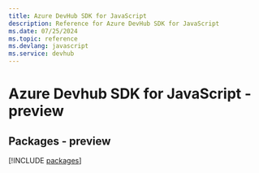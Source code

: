 ```yaml
---
title: Azure DevHub SDK for JavaScript
description: Reference for Azure DevHub SDK for JavaScript
ms.date: 07/25/2024
ms.topic: reference
ms.devlang: javascript
ms.service: devhub
---
```

# Azure Devhub SDK for JavaScript - preview
## Packages - preview
[!INCLUDE [packages](devhub-index.md)]
